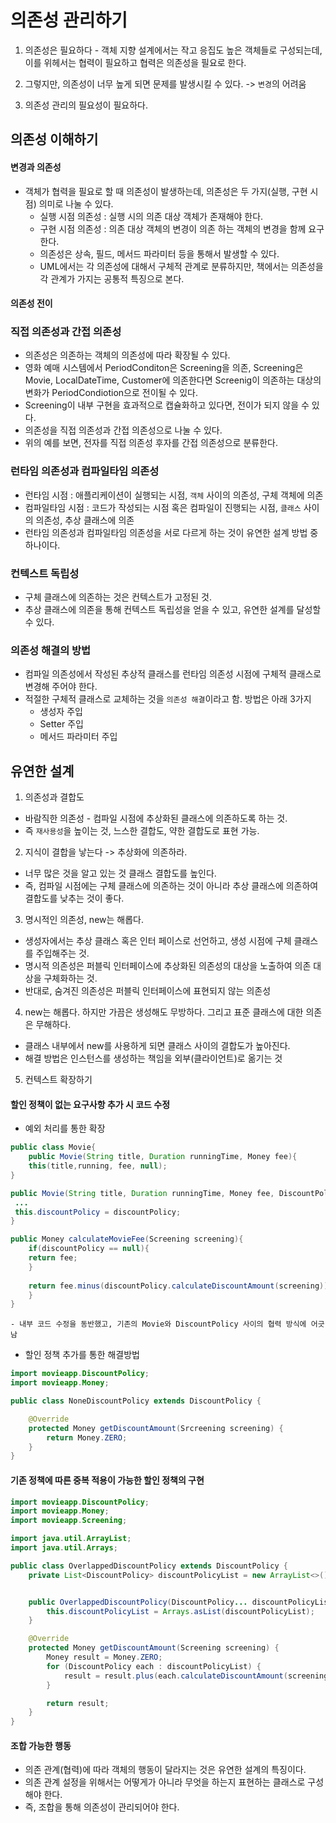 # 의존성 관리하기

1. 의존성은 필요하다 - 객체 지향 설계에서는 작고 응집도 높은 객체들로 구성되는데, 이를 위헤서는 협력이 필요하고 협력은 의존성을 필요로 한다.

2. 그렇지만, 의존성이 너무 높게 되면 문제를 발생시킬 수 있다. -> `변경`의 어려움

3. 의존성 관리의 필요성이 필요하다.

## 의존성 이해하기

#### 변경과 의존성

- 객체가 협력을 필요로 할 때 의존성이 발생하는데, 의존성은 두 가지(실행, 구현 시점) 의미로 나눌 수 있다.
    - 실행 시점 의존성 : 실행 시의 의존 대상 객체가 존재해야 한다.
    - 구현 시점 의존성 : 의존 대상 객체의 변경이 의존 하는 객체의 변경을 함께 요구한다.
    - 의존성은 상속, 필드, 메서드 파라미터 등을 통해서 발생할 수 있다.
    - UML에서는 각 의존성에 대해서 구체적 관계로 분류하지만, 책에서는 의존성을 각 관계가 가지는 공통적 특징으로 본다.

#### 의존성 전이

### 직접 의존성과 간접 의존성

- 의존성은 의존하는 객체의 의존성에 따라 확장될 수 있다.
- 영화 예매 시스템에서 PeriodConditon은 Screening을 의존, Screening은 Movie, LocalDateTime, Customer에 의존한다면 Screenig이 의존하는 대상의 변화가 PeriodCondiotion으로 전이될 수 있다.
- Screening이 내부 구현을 효과적으로 캡슐화하고 있다면, 전이가 되지 않을 수 있다.
- 의존성을 직접 의존성과 간접 의존성으로 나눌 수 있다.
- 위의 예를 보면, 전자를 직접 의존성 후자를 간접 의존성으로 분류한다.

### 런타임 의존성과 컴파일타임 의존성

- 런타임 시점 : 애플리케이션이 실행되는 시점, `객체` 사이의 의존성, 구체 객체에 의존
- 컴파일타임 시점 : 코드가 작성되는 시점 혹은 컴파일이 진행되는 시점, `클래스` 사이의 의존성, 추상 클래스에 의존
- 런타임 의존성과 컴파일타임 의존성을 서로 다르게 하는 것이 유연한 설계 방법 중 하나이다.


### 컨텍스트 독립성

- 구체 클래스에 의존하는 것은 컨텍스트가 고정된 것.
- 추상 클래스에 의존을 통해 컨텍스트 독립성을 얻을 수 있고, 유연한 설계를 달성할 수 있다.


### 의존성 해결의 방법

- 컴파일 의존성에서 작성된 추상적 클래스를 런타임 의존성 시점에 구체적 클래스로 변경해 주어야 한다.
- 적절한 구체적 클래스로 교체하는 것을 `의존성 해결`이라고 함. 방법은 아래 3가지
  - 생성자 주입
  - Setter 주입
  - 메서드 파라미터 주입

## 유연한 설계

1. 의존성과 결합도

- 바람직한 의존성 - 컴파일 시점에 추상화된 클래스에 의존하도록 하는 것. 
- 즉 `재사용성`을 높이는 것, 느스한 결합도, 약한 결합도로 표현 가능.

2. 지식이 결합을 낳는다 -> 추상화에 의존하라.
- 너무 많은 것을 알고 있는 것 클래스 결합도를 높인다.
- 즉, 컴파일 시점에는 구체 클래스에 의존하는 것이 아니라 추상 클래스에 의존하여 결합도를 낮추는 것이 좋다.

3. 명시적인 의존성, new는 해롭다.

- 생성자에서는 추상 클래스 혹은 인터 페이스로 선언하고, 생성 시점에 구체 클래스를 주입해주는 것.
- 명시적 의존성은 퍼블릭 인터페이스에 추상화된 의존성의 대상을 노출하여 의존 대상을 구체화하는 것.
- 반대로, 숨겨진 의존성은 퍼블릭 인터페이스에 표현되지 않는 의존성

4. new는 해롭다. 하지만 가끔은 생성해도 무방하다. 그리고 표준 클래스에 대한 의존은 무해하다.
- 클래스 내부에서 new를 사용하게 되면 클래스 사이의 결합도가 높아진다.
- 해결 방법은 인스턴스를 생성하는 책임을 외부(클라이언트)로 옮기는 것

5. 컨텍스트 확장하기

####  할인 정책이 없는 요구사항 추가 시 코드 수정

- 예외 처리를 통한 확장

``` java
public class Movie{
    public Movie(String title, Duration runningTime, Money fee){
    this(title,running, fee, null);
}

public Movie(String title, Duration runningTime, Money fee, DiscountPolicy discountPolicy){
 ...
 this.discountPolicy = discountPolicy;
}

public Money calculateMovieFee(Screening screening){
    if(discountPolicy == null){
    return fee;
    }
    
    return fee.minus(discountPolicy.calculateDiscountAmount(screening));
    }
}

```
    - 내부 코드 수정을 동반했고, 기존의 Movie와 DiscountPolicy 사이의 협력 방식에 어긋남

- 할인 정책 추가를 통한 해결방법

```java
import movieapp.DiscountPolicy;
import movieapp.Money;

public class NoneDiscountPolicy extends DiscountPolicy {

    @Override
    protected Money getDiscountAmount(Srcreening screening) {
        return Money.ZERO;
    }
}
```

#### 기존 정책에 따른 중복 적용이 가능한 할인 정책의 구현

```java
import movieapp.DiscountPolicy;
import movieapp.Money;
import movieapp.Screening;

import java.util.ArrayList;
import java.util.Arrays;

public class OverlappedDiscountPolicy extends DiscountPolicy {
    private List<DiscountPolicy> discountPolicyList = new ArrayList<>();


    public OverlappedDiscountPolicy(DiscountPolicy... discountPolicyList) {
        this.discountPolicyList = Arrays.asList(discountPolicyList);
    }

    @Override
    protected Money getDiscountAmount(Screening screening) {
        Money result = Money.ZERO;
        for (DiscountPolicy each : discountPolicyList) {
            result = result.plus(each.calculateDiscountAmount(screening));
        }

        return result;
    }
}
```

#### 조합 가능한 행동

- 의존 관계(협력)에 따라 객체의 행동이 달라지는 것은 유연한 설계의 특징이다.
- 의존 관계 설정을 위해서는 어떻게가 아니라 무엇을 하는지 표현하는 클래스로 구성해야 한다.
- 즉, 조합을 통해 의존성이 관리되어야 한다.





